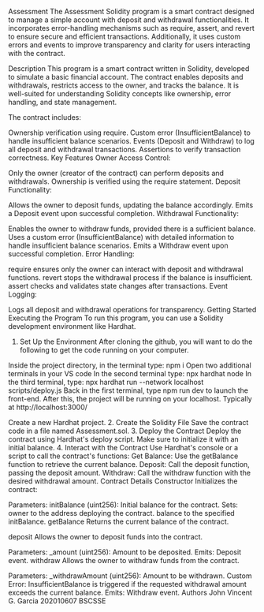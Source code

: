 Assessment
The Assessment Solidity program is a smart contract designed to manage a simple account with deposit and withdrawal functionalities. It incorporates error-handling mechanisms such as require, assert, and revert to ensure secure and efficient transactions. Additionally, it uses custom errors and events to improve transparency and clarity for users interacting with the contract.

Description
This program is a smart contract written in Solidity, developed to simulate a basic financial account. The contract enables deposits and withdrawals, restricts access to the owner, and tracks the balance. It is well-suited for understanding Solidity concepts like ownership, error handling, and state management.

The contract includes:

Ownership verification using require.
Custom error (InsufficientBalance) to handle insufficient balance scenarios.
Events (Deposit and Withdraw) to log all deposit and withdrawal transactions.
Assertions to verify transaction correctness.
Key Features
Owner Access Control:

Only the owner (creator of the contract) can perform deposits and withdrawals.
Ownership is verified using the require statement.
Deposit Functionality:

Allows the owner to deposit funds, updating the balance accordingly.
Emits a Deposit event upon successful completion.
Withdrawal Functionality:

Enables the owner to withdraw funds, provided there is a sufficient balance.
Uses a custom error (InsufficientBalance) with detailed information to handle insufficient balance scenarios.
Emits a Withdraw event upon successful completion.
Error Handling:

require ensures only the owner can interact with deposit and withdrawal functions.
revert stops the withdrawal process if the balance is insufficient.
assert checks and validates state changes after transactions.
Event Logging:

Logs all deposit and withdrawal operations for transparency.
Getting Started
Executing the Program
To run this program, you can use a Solidity development environment like Hardhat.

1. Set Up the Environment
After cloning the github, you will want to do the following to get the code running on your computer.

Inside the project directory, in the terminal type: npm i
Open two additional terminals in your VS code
In the second terminal type: npx hardhat node
In the third terminal, type: npx hardhat run --network localhost scripts/deploy.js
Back in the first terminal, type npm run dev to launch the front-end.
After this, the project will be running on your localhost. Typically at http://localhost:3000/

Create a new Hardhat project.
2. Create the Solidity File
Save the contract code in a file named Assessment.sol.
3. Deploy the Contract
Deploy the contract using Hardhat's deploy script. Make sure to initialize it with an initial balance.
4. Interact with the Contract
Use Hardhat's console or a script to call the contract's functions:
Get Balance: Use the getBalance function to retrieve the current balance.
Deposit: Call the deposit function, passing the deposit amount.
Withdraw: Call the withdraw function with the desired withdrawal amount.
Contract Details
Constructor
Initializes the contract:

Parameters:
initBalance (uint256): Initial balance for the contract.
Sets:
owner to the address deploying the contract.
balance to the specified initBalance.
getBalance
Returns the current balance of the contract.

deposit
Allows the owner to deposit funds into the contract.

Parameters:
_amount (uint256): Amount to be deposited.
Emits:
Deposit event.
withdraw
Allows the owner to withdraw funds from the contract.

Parameters:
_withdrawAmount (uint256): Amount to be withdrawn.
Custom Error:
InsufficientBalance is triggered if the requested withdrawal amount exceeds the current balance.
Emits:
Withdraw event.
Authors
John Vincent G. Garcia
202010607
BSCSSE
